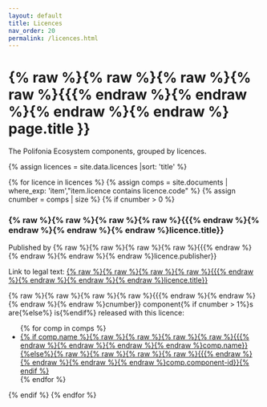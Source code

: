 ```yaml
---
layout: default
title: Licences
nav_order: 20
permalink: /licences.html
---
```


# {% raw %}{% raw %}{% raw %}{% raw %}{{{% endraw %}{% endraw %}{% endraw %}{% endraw %} page.title }}

The Polifonia Ecosystem components, grouped by licences.


<div id="chart_container_software"></div>
<script>
anychart.onDocumentReady(function() {
    // set the data
    var data = [
        {x: "Apache 2.0", value: 12},
        {x: "CC0 Universal ", value: 2},
        {x: "CC Attribution", value: 9},
        {x: "CC Attribution-NonCommercial", value: 1},
        {x: "ISC License", value: 1}
    ];
    // create the chart
    var chart = anychart.pie3d();
    // set the chart title
    // chart.title("Polifonia Project Components by Type");
    // add the data
    chart.data(data);
    // sort elements
    chart.sort("desc");  
    // set legend position
    chart.legend().position("right");
    // set items layout
    chart.legend().itemsLayout("vertical");
    // display the chart in the container
    chart.container('chart_container_software');
    chart.draw();
  });
  </script>




{% assign licences = site.data.licences |sort: 'title' %}

{% for licence in licences %}
  {% assign comps = site.documents  | where_exp: 'item',"item.licence contains licence.code" %}
  {% assign cnumber = comps | size %}
  {% if cnumber > 0 %}
### {% raw %}{% raw %}{% raw %}{% raw %}{{{% endraw %}{% endraw %}{% endraw %}{% endraw %}licence.title}}

Published by {% raw %}{% raw %}{% raw %}{% raw %}{{{% endraw %}{% endraw %}{% endraw %}{% endraw %}licence.publisher}}

Link to legal text: <a href="{% raw %}{% raw %}{% raw %}{% raw %}{{{% endraw %}{% endraw %}{% endraw %}{% endraw %}licence.link}}">{% raw %}{% raw %}{% raw %}{% raw %}{{{% endraw %}{% endraw %}{% endraw %}{% endraw %}licence.title}}</a>

{% raw %}{% raw %}{% raw %}{% raw %}{{{% endraw %}{% endraw %}{% endraw %}{% endraw %}cnumber}} component{% if cnumber > 1%}s are{%else%} is{%endif%} released with this licence:
<ul>
 {% for comp in comps %}
 <li><a href="{% raw %}{% raw %}{% raw %}{% raw %}{{{% endraw %}{% endraw %}{% endraw %}{% endraw %}comp.url | relative_url}}">
     {% if comp.name %}{% raw %}{% raw %}{% raw %}{% raw %}{{{% endraw %}{% endraw %}{% endraw %}{% endraw %}comp.name}}{%else%}{% raw %}{% raw %}{% raw %}{% raw %}{{{% endraw %}{% endraw %}{% endraw %}{% endraw %}comp.component-id}}{% endif %}
     </a>
 </li>
 {% endfor %}
</ul>
   {% endif %}
{% endfor %}